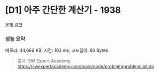 # [D1] 아주 간단한 계산기 - 1938 

[문제 링크](https://swexpertacademy.com/main/code/problem/problemDetail.do?contestProbId=AV5PjsYKAMIDFAUq) 

### 성능 요약

메모리: 44,696 KB, 시간: 103 ms, 코드길이: 80 Bytes



> 출처: SW Expert Academy, https://swexpertacademy.com/main/code/problem/problemList.do